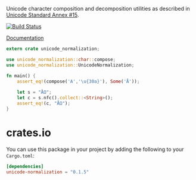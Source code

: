 Unicode character composition and decomposition utilities
as described in
[Unicode Standard Annex #15](http://www.unicode.org/reports/tr15/).

[![Build Status](https://travis-ci.org/unicode-rs/unicode-normalization.svg)](https://travis-ci.org/unicode-rs/unicode-normalization)

[Documentation](https://unicode-rs.github.io/unicode-normalization/unicode_normalization/index.html)

```rust
extern crate unicode_normalization;

use unicode_normalization::char::compose;
use unicode_normalization::UnicodeNormalization;

fn main() {
    assert_eq!(compose('A','\u{30a}'), Some('Å'));
    
    let s = "ÅΩ";
    let c = s.nfc().collect::<String>();
    assert_eq!(c, "ÅΩ");
}
```

# crates.io

You can use this package in your project by adding the following
to your `Cargo.toml`:

```toml
[dependencies]
unicode-normalization = "0.1.5"
```
